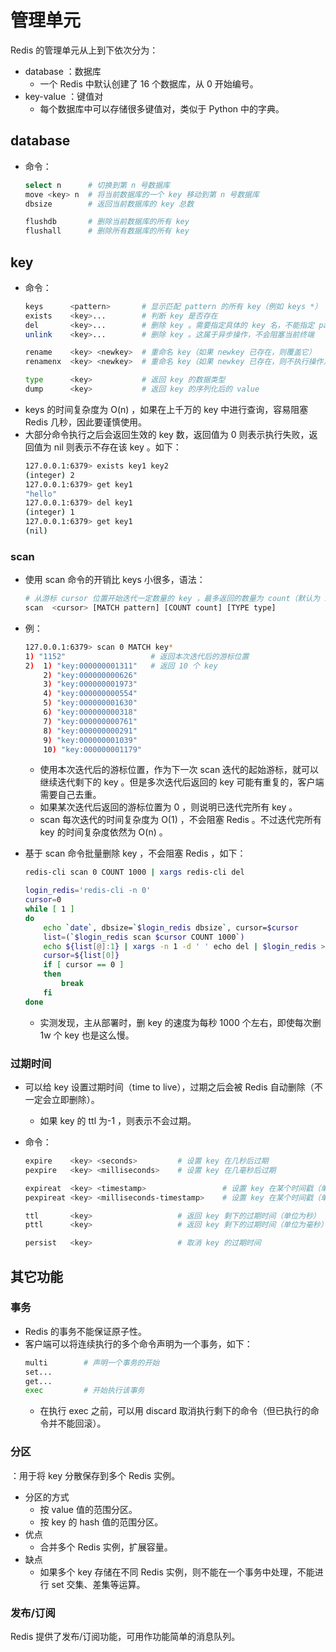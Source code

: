 # 管理单元

Redis 的管理单元从上到下依次分为：
- database ：数据库
  - 一个 Redis 中默认创建了 16 个数据库，从 0 开始编号。
- key-value ：键值对
  - 每个数据库中可以存储很多键值对，类似于 Python 中的字典。

## database

- 命令：
  ```sh
  select n      # 切换到第 n 号数据库
  move <key> n  # 将当前数据库的一个 key 移动到第 n 号数据库
  dbsize        # 返回当前数据库的 key 总数

  flushdb       # 删除当前数据库的所有 key
  flushall      # 删除所有数据库的所有 key
  ```

## key

- 命令：
  ```sh
  keys      <pattern>       # 显示匹配 pattern 的所有 key（例如 keys *）
  exists    <key>...        # 判断 key 是否存在
  del       <key>...        # 删除 key 。需要指定具体的 key 名，不能指定 pattern 。这属于同步操作，会阻塞当前终端
  unlink    <key>...        # 删除 key 。这属于异步操作，不会阻塞当前终端

  rename    <key> <newkey>  # 重命名 key（如果 newkey 已存在，则覆盖它）
  renamenx  <key> <newkey>  # 重命名 key（如果 newkey 已存在，则不执行操作）

  type      <key>           # 返回 key 的数据类型
  dump      <key>           # 返回 key 的序列化后的 value
  ```
- keys 的时间复杂度为 O(n) ，如果在上千万的 key 中进行查询，容易阻塞 Redis 几秒，因此要谨慎使用。
- 大部分命令执行之后会返回生效的 key 数，返回值为 0 则表示执行失败，返回值为 nil 则表示不存在该 key 。如下：
  ```sh
  127.0.0.1:6379> exists key1 key2
  (integer) 2
  127.0.0.1:6379> get key1
  "hello"
  127.0.0.1:6379> del key1
  (integer) 1
  127.0.0.1:6379> get key1
  (nil)
  ```

### scan

- 使用 scan 命令的开销比 keys 小很多，语法：
  ```sh
  # 从游标 cursor 位置开始迭代一定数量的 key ，最多返回的数量为 count（默认为 10 ）
  scan  <cursor> [MATCH pattern] [COUNT count] [TYPE type]
  ```

- 例：
  ```sh
  127.0.0.1:6379> scan 0 MATCH key*
  1) "1152"                   # 返回本次迭代后的游标位置
  2)  1) "key:000000001311"   # 返回 10 个 key
      2) "key:000000000626"
      3) "key:000000001973"
      4) "key:000000000554"
      5) "key:000000001630"
      6) "key:000000000318"
      7) "key:000000000761"
      8) "key:000000000291"
      9) "key:000000001039"
      10) "key:000000001179"
  ```
  - 使用本次迭代后的游标位置，作为下一次 scan 迭代的起始游标，就可以继续迭代剩下的 key 。但是多次迭代后返回的 key 可能有重复的，客户端需要自己去重。
  - 如果某次迭代后返回的游标位置为 0 ，则说明已迭代完所有 key 。
  - scan 每次迭代的时间复杂度为 O(1) ，不会阻塞 Redis 。不过迭代完所有 key 的时间复杂度依然为 O(n) 。
- 基于 scan 命令批量删除 key ，不会阻塞 Redis ，如下：
  ```sh
  redis-cli scan 0 COUNT 1000 | xargs redis-cli del
  ```
  ```sh
  login_redis='redis-cli -n 0'
  cursor=0
  while [ 1 ]
  do
      echo `date`, dbsize=`$login_redis dbsize`, cursor=$cursor
      list=(`$login_redis scan $cursor COUNT 1000`)
      echo ${list[@]:1} | xargs -n 1 -d ' ' echo del | $login_redis > /dev/null
      cursor=${list[0]}
      if [ cursor == 0 ]
      then
          break
      fi
  done
  ```
  - 实测发现，主从部署时，删 key 的速度为每秒 1000 个左右，即使每次删 1w 个 key 也是这么慢。

### 过期时间

- 可以给 key 设置过期时间（time to live），过期之后会被 Redis 自动删除（不一定会立即删除）。
  - 如果 key 的 ttl 为-1 ，则表示不会过期。

- 命令：
  ```sh
  expire    <key> <seconds>         # 设置 key 在几秒后过期
  pexpire   <key> <milliseconds>    # 设置 key 在几毫秒后过期

  expireat  <key> <timestamp>                 # 设置 key 在某个时间戳（单位为秒）之后过期
  pexpireat <key> <milliseconds-timestamp>    # 设置 key 在某个时间戳（单位为毫秒）之后过期

  ttl       <key>                   # 返回 key 剩下的过期时间（单位为秒）
  pttl      <key>                   # 返回 key 剩下的过期时间（单位为毫秒）

  persist   <key>                   # 取消 key 的过期时间
  ```

## 其它功能

### 事务

- Redis 的事务不能保证原子性。
- 客户端可以将连续执行的多个命令声明为一个事务，如下：
  ```sh
  multi        # 声明一个事务的开始
  set...
  get...
  exec         # 开始执行该事务
  ```
  - 在执行 exec 之前，可以用 discard 取消执行剩下的命令（但已执行的命令并不能回滚）。

### 分区

：用于将 key 分散保存到多个 Redis 实例。

- 分区的方式
  - 按 value 值的范围分区。
  - 按 key 的 hash 值的范围分区。
- 优点
  - 合并多个 Redis 实例，扩展容量。
- 缺点
  - 如果多个 key 存储在不同 Redis 实例，则不能在一个事务中处理，不能进行 set 交集、差集等运算。

### 发布/订阅

Redis 提供了发布/订阅功能，可用作功能简单的消息队列。

